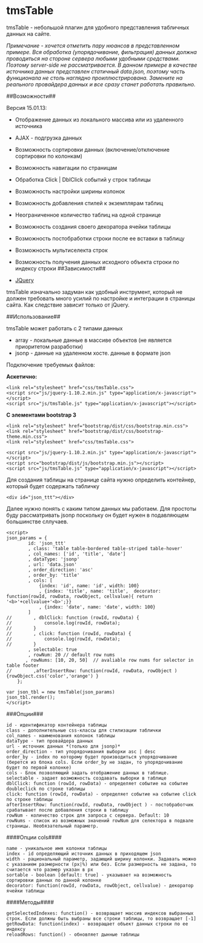 tmsTable
========

tmsTable - небольшой плагин для удобного представления табличных данных на сайте.

*Примечание - хочется отметить пару нюансов в представленном примере. 
Вся обработка (упорядочивание, фильтрация) данных должна проводиться на стороне сервера любыми удобными средствами. Поэтому server-side не рассматривается.
В данном примере в качестве источника данных представлен статичный data.json, поэтому часть функционала не столь наглядно проиллюстрирована. Замените на реального провайдера данных и все сразу станет работать правильно.*
 
##Возможности##

Версия 15.01.13:

* Отображение данных из локального массива или из удаленного источника
* AJAX - подгрузка данных
* Возможность сортировки данных (включение/отключение сортировки по колонкам)
* Возможность навигации по страницам 
* Обработка Click | DblClick событий у строк таблицы
* Возможность настройки ширины колонок
* Возможность добавления стилей к экземплярам таблиц
* Неограниченное количество таблиц на одной странице
* Возможность создания своего декоратора ячейки таблицы
* Возможность постобработки строки после ее вставки в таблицу
* Возможность мультиселекта строк
* Возможность получения данных исходного объекта строки по индексу строки
##Зависимости##

*  [JQuery](http://jquery.com/)

tmsTable изначально задуман как удобный инструмент, который не должен требовать много усилий по настройке и интеграции в страницы сайта.
Как следствие зависит только от jQuery.

##Использование##

tmsTable может работать с 2 типами данных

* array - локальные данные в массиве объектов (не является приоритетом разработки)
* jsonp - данные на удаленном хосте. данные в формате json

Подключение требуемых файлов:

**Аскетично:**

    <link rel="stylesheet" href="css/tmsTable.css">
    <script src="js/jquery-1.10.2.min.js" type="application/x-javascript"></script>
    <script src="js/tmsTable.js" type="application/x-javascript"></script>


**С элементами bootstrap 3**

    <link rel="stylesheet" href="bootstrap/dist/css/bootstrap.min.css">
    <link rel="stylesheet" href="bootstrap/dist/css/bootstrap-theme.min.css">
    <link rel="stylesheet" href="css/tmsTable.css">

    <script src="js/jquery-1.10.2.min.js" type="application/x-javascript"></script>
    <script src="bootstrap/dist/js/bootstrap.min.js"></script>
    <script src="js/tmsTable.js" type="application/x-javascript"></script>

	
Для создания таблицы на странице сайта нужно определить контейнер, который будет содержать табличку

	<div id="json_ttt"></div>

Далее нужно понять с каким типом данных мы работаем. Для простоты буду рассматривать jsonp поскольку он будет нужен в подавляющем большинстве сллучаев.

	<script>
	json_params = {
	        id: 'json_ttt'
	        , class: 'table table-bordered table-striped table-hover'
	        , col_names: ['id', 'title', 'date']
	        , dataType: 'jsonp'
	        , url: 'data.json'
	        , order_direction: 'asc'
	        , order_by: 'title'
	        , cols: [
	            {index: 'id', name: 'id', width: 100}
	            , {index: 'title', name: 'title',  decorator: function(rowId, rowData, rowObject, cellvalue){ return '<b>'+cellvalue+'<b>';}}
	            , {index: 'date', name: 'date', width: 100}
	        ]
	//        , dblClick: function (rowId, rowData) {
	//            console.log(rowId, rowData);
	//        }
	//        , click: function (rowId, rowData) {
	//            console.log(rowId, rowData);
	//        }
			, selectable: true
			, rowNum: 20 // default row nums
           , rowNums: [10, 20, 50]  // avaliable row nums for selector in table footer
	//        ,afterInsertRow: function(rowId, rowData, rowObject ){rowObject.css('color','orange') }
	    };
	    
	var json_tbl = new tmsTable(json_params)
    json_tbl.render();
	</script>
	
###Опции###

	id - идентификатор контейнера таблицы
	class - дополнительные css-классы для стилизации таблички
	col_names - наименования колонок таблицы
	dataType - тип провайдера данных
	url - источник данных *(только для jsonp)*
	order_direction - тип упорядочивания выборки asc | desc
	order_by - index по которому будет производиться упорядочивание (берется из блока cols. Если order_by не задан, то упорядочивание будет по первой колонке)
	cols - Блок позволяющий задать отображение данных в таблице.
	selectable - задает возможность создавать выборки в таблице
	dblClick: function (rowId, rowData) - определяет событие на событие doubleclick по строке таблицы 
	click: function (rowId, rowData) - определяет событие на событие click по строке таблицы 
	afterInsertRow: function(rowId, rowData, rowObject ) - постобработчик срабатывает после добавления строки в таблицу
	rowNum - количество строк для запроса с сервера. Default: 10
	rowNums - список из возможных значений rowNum для селектора в подвале страницы. Необязательный параметр.
	

####Опции cols####

	name - уникальное имя колонки таблицы
	index - id определяющий источник данных в приходящем json
	width - рациональный параметр, задающий ширину колонки. Задавать можно с указанием размерности (px|%) или без. Если размерность не задана, то считается что размер указан в px
	sortable - boolean [default: true] - указывает на возможность сортировки данных по данной колонке
	decorator: function(rowId, rowData, rowObject, cellvalue) - декоратор ячейки таблицы
	
####Методы####

	getSelectedIndexes: function() - возвращает массив индексов выбранных строк. Если должны быть выбраны все строки таблицы, то возвращает [-1]
	getRowData: function(index) - возвращает объект данных строки по ее индексу
	reloadRows: function() - обновляет дынные таблицы